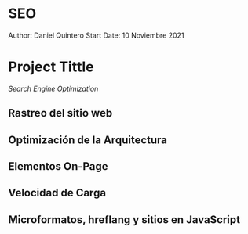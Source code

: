 # SEO

Author: Daniel Quintero
Start Date: 10 Noviembre 2021

# Project Tittle

_Search Engine Optimization_

<!-- Rastreo del sitio web -->
## Rastreo del sitio web

<!-- Optimización de la Arquitectura -->
## Optimización de la Arquitectura

<!-- Elementos On-Page -->
## Elementos On-Page

<!-- Velocidad de Carga -->
## Velocidad de Carga

<!-- Microformatos, hreflang y sitios en JavaScript -->
## Microformatos, hreflang y sitios en JavaScript
